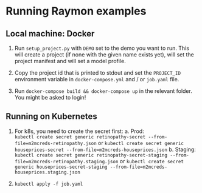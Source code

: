 # Running Raymon examples

## Local machine: Docker

1. Run `setup_project.py` with `DEMO` set to the demo you want to run. This will create a project (if none with the given name exists yet), will set the project manifest and will set a model profile.

2. Copy the project id that is printed to stdout and set the `PROJECT_ID` environment variable in `docker-compose.yml` and / or `job.yaml` file.

3. Run `docker-compose build && docker-compose up` in the relevant folder. You might be asked to login!

## Running on Kubernetes

1. For k8s, you need to create the secret first:
    a. Prod:   
`kubectl create secret generic retinopathy-secret --from-file=m2mcreds-retinopathy.json`
or
`kubectl create secret generic houseprices-secret --from-file=m2mcreds-houseprices.json`
b. Staging:
`kubectl create secret generic retinopathy-secret-staging --from-file=m2mcreds-retinopathy.staging.json`
or
`kubectl create secret generic houseprices-secret-staging --from-file=m2mcreds-houseprices.staging.json`

2. `kubectl apply -f job.yaml`


